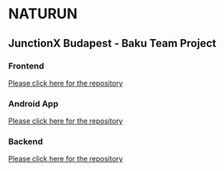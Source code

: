 # NATURUN

## JunctionX Budapest - Baku Team Project

### Frontend

[Please click here for the repository](https://github.com/kerimovscreations/naturun-frontend)

### Android App

[Please click here for the repository](https://github.com/kerimovscreations/naturun-android)

### Backend

[Please click here for the repository](https://github.com/kerimovscreations/naturun-backend)
